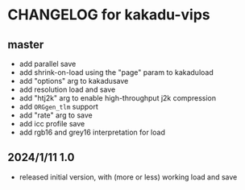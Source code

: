 # CHANGELOG for kakadu-vips

## master

- add parallel save
- add shrink-on-load using the "page" param to kakaduload
- add "options" arg to kakadusave
- add resolution load and save
- add "htj2k" arg to enable high-throughput j2k compression
- add `ORGgen_tlm` support 
- add "rate" arg to save
- add icc profile save
- add rgb16 and grey16 interpretation for load

## 2024/1/11 1.0

- released initial version, with (more or less) working load and save
